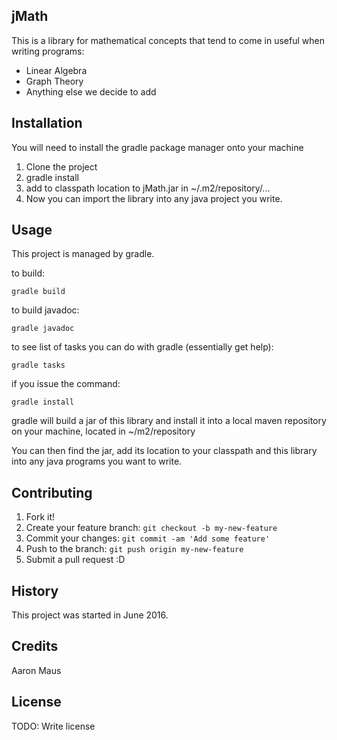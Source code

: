 ## jMath

This is a library for mathematical concepts that tend to come in useful
when writing programs:

* Linear Algebra
* Graph Theory
* Anything else we decide to add

## Installation

You will need to install the gradle package manager onto your machine

1. Clone the project
2. gradle install
3. add to classpath location to jMath.jar in ~/.m2/repository/...
4. Now you can import the library into any java project you write.

## Usage
This project is managed by gradle.

to build:

`gradle build`

to build javadoc:

`gradle javadoc`

to see list of tasks you can do with gradle (essentially get help):

`gradle tasks`

if you issue the command:

`gradle install`

gradle will build a jar of this library and install it into a local maven repository on your machine,
located in ~/m2/repository

You can then find the jar, add its location to your classpath and this library
into any java programs you want to write.

## Contributing
1. Fork it!
2. Create your feature branch: `git checkout -b my-new-feature`
3. Commit your changes: `git commit -am 'Add some feature'`
4. Push to the branch: `git push origin my-new-feature`
5. Submit a pull request :D

## History
This project was started in June 2016.

## Credits
Aaron Maus

## License
TODO: Write license
